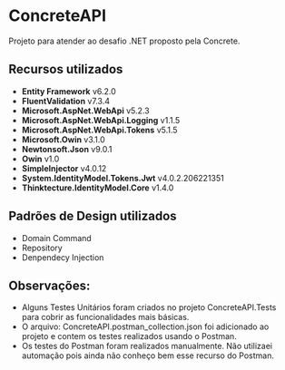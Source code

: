 # ConcreteAPI
Projeto para atender ao desafio .NET proposto pela Concrete.

## Recursos utilizados
- **Entity Framework** v6.2.0
- **FluentValidation** v7.3.4
- **Microsoft.AspNet.WebApi** v5.2.3
- **Microsoft.AspNet.WebApi.Logging** v1.1.5
- **Microsoft.AspNet.WebApi.Tokens** v5.1.5
- **Microsoft.Owin** v3.1.0
- **Newtonsoft.Json** v9.0.1
- **Owin** v1.0
- **SimpleInjector** v4.0.12
- **System.IdentityModel.Tokens.Jwt** v4.0.2.206221351
- **Thinktecture.IdentityModel.Core** v1.4.0

## Padrões de Design utilizados
 - Domain Command
 - Repository
 - Denpendecy Injection

## Observações:
 - Alguns Testes Unitários foram criados no projeto ConcreteAPI.Tests para cobrir as funcionalidades mais básicas.
 - O arquivo: ConcreteAPI.postman_collection.json foi adicionado ao projeto e contem os testes realizados usando o Postman.
 - Os testes do Postman foram realizados manualmente. Não utilizaei automação pois ainda não conheço bem esse recurso do Postman.

